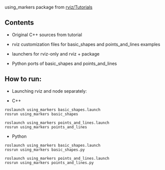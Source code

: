 using_markers package from [rviz/Tutorials](http://wiki.ros.org/rviz/Tutorials)

## Contents

* Original C++ sources from tutorial

* rviz customization files for basic_shapes and points_and_lines examples

* launchers for rviz-only and rviz + package

* Python ports of basic_shapes and points_and_lines

## How to run:

* Launching rviz and node separately:

 * C++
 
```
roslaunch using_markers basic_shapes.launch
rosrun using_markers basic_shapes
```
```
roslaunch using_markers points_and_lines.launch
rosrun using_markers points_and_lines
```

 * Python

```
roslaunch using_markers basic_shapes.launch
rosrun using_markers basic_shapes.py
```
```
roslaunch using_markers points_and_lines.launch
rosrun using_markers points_and_lines.py
```
